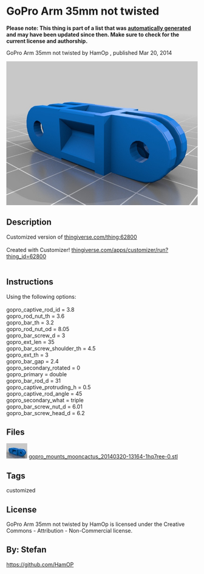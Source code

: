 GoPro Arm 35mm not twisted
===============
**Please note: This thing is part of a list that was [automatically generated](https://github.com/carlosgs/export-things) and may have been updated since then. Make sure to check for the current license and authorship.**  

GoPro Arm 35mm not twisted  by HamOp , published Mar 20, 2014

![Image](img/gopro_mounts_mooncactus_20140320-13164-1hq7ree-0_display_large.jpg)

Description
--------
Customized version of <a href="http://www.thingiverse.com/thing:62800" target="_blank" rel="nofollow">thingiverse.com/thing:62800</a><br />
<br />
Created with Customizer! <a href="http://www.thingiverse.com/apps/customizer/run?thing_id=62800" target="_blank" rel="nofollow">thingiverse.com/apps/customizer/run?thing_id=62800</a><br />
<br />

Instructions
--------
Using the following options:<br />
<br />
gopro_captive_rod_id = 3.8<br />
gopro_rod_nut_th = 3.6<br />
gopro_bar_th = 3.2<br />
gopro_rod_nut_od = 8.05<br />
gopro_bar_screw_d = 3<br />
gopro_ext_len = 35<br />
gopro_bar_screw_shoulder_th = 4.5<br />
gopro_ext_th = 3<br />
gopro_bar_gap = 2.4<br />
gopro_secondary_rotated = 0<br />
gopro_primary = double<br />
gopro_bar_rod_d = 31<br />
gopro_captive_protruding_h = 0.5<br />
gopro_captive_rod_angle = 45<br />
gopro_secondary_what = triple<br />
gopro_bar_screw_nut_d = 6.01<br />
gopro_bar_screw_head_d = 6.2<br />

Files
--------
[![Image](img/gopro_mounts_mooncactus_20140320-13164-1hq7ree-0_preview_tinycard.jpg)](gopro_mounts_mooncactus_20140320-13164-1hq7ree-0.stl)
 [ gopro_mounts_mooncactus_20140320-13164-1hq7ree-0.stl](gopro_mounts_mooncactus_20140320-13164-1hq7ree-0.stl)  



Tags
--------
customized  

  

License
--------
GoPro Arm 35mm not twisted by HamOp is licensed under the Creative Commons - Attribution - Non-Commercial license.  



By: Stefan
--------
<https://github.com/HamOP>